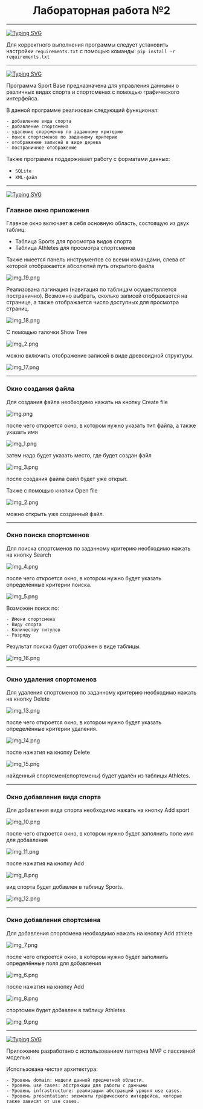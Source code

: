 <h1 align="center" >Лабораторная работа №2</h1>

<hr>

<a href="https://git.io/typing-svg"><img src="https://readme-typing-svg.demolab.com?font=Roboto&weight=300&pause=1000&color=00A41F&random=false&width=435&lines=1.+%D0%A2%D1%80%D0%B5%D0%B1%D0%BE%D0%B2%D0%B0%D0%BD%D0%B8%D1%8F+%D0%BA+%D0%B4%D0%B0%D0%BD%D0%BD%D0%BE%D0%B9+%D0%BF%D1%80%D0%BE%D0%B3%D1%80%D0%B0%D0%BC%D0%BC%D0%B5%3A" alt="Typing SVG" /></a>

Для корректного выполнения программы следует установить настройки `requirements.txt`
с помощью команды:
`pip install -r requirements.txt`
<hr>
<a href="https://git.io/typing-svg"><img src="https://readme-typing-svg.herokuapp.com?font=Roboto&weight=300&pause=1000&color=00A41F&random=false&width=435&lines=2.+%D0%9E%D0%BF%D0%B8%D1%81%D0%B0%D0%BD%D0%B8%D0%B5+%D0%BF%D1%80%D0%B8%D0%BB%D0%BE%D0%B6%D0%B5%D0%BD%D0%B8%D1%8F" alt="Typing SVG" /></a>

Программа Sport Base предназначена для управления данными о различных видах спорта и спортсменах
с помощью графического интерфейса.

В данной программе реализован следующий функционал: 
```
- добавление вида спорта
- добавление спортсмена
- удаление спорсменов по заданному критерию
- поиск спортсменов по заданному критерию
- отображение записей в виде дерева
- постраничное отображение
```
Также программа поддерживает работу с форматами данных:
- `SQLite` 
- `XML-файл`
<hr>
<a href="https://git.io/typing-svg"><img src="https://readme-typing-svg.demolab.com?font=Roboto&weight=300&pause=1000&color=00A41F&random=false&width=435&lines=3.+%D0%94%D0%B5%D0%BC%D0%BE%D0%BD%D1%81%D1%82%D1%80%D0%B0%D1%86%D0%B8%D1%8F+%D1%80%D0%B0%D0%B1%D0%BE%D1%82%D1%8B%3A" alt="Typing SVG" /></a>

### Главное окно приложения

Главное окно включает в себя основную область,
состоящую из двух таблиц: 

- Таблица Sports для просмотра видов спорта
- Таблица Athletes для просмотра спортсменов

Также имеется панель инструментов со всеми командами,
слева от которой отображается абсолютнй путь открытого файла

![img_19.png](images/img_19.png)

Реализована пагинация (навигация по таблицам осуществляется постранично).
Возможно выбрать, сколько записей отображается на странице, а также отображается число доступных для просмотра страниц.

![img_18.png](images/img_18.png)

С помощью галочки Show Tree

![img_2.png](images/img_2.png)

можно включить отображение записей в виде древовидной структуры.

![img_17.png](images/img_17.png)

---
### Окно создания файла
Для создания файла необходимо нажать на кнопку Create file

![img.png](images/img.png)

после чего откроется окно, в котором нужно указать тип файла,
а также указать имя

![img_1.png](images/img_1.png)

затем надо будет указать место, где будет создан файл

![img_3.png](images/img_3.png)

после создания файла файл будет уже открыт.

Также с помощью кнопки Open file

![img_2.png](images/img_20.png)

можно открыть уже созданный файл.

---
### Окно поиска спортсменов

Для поиска спортсменов по заданному критерию необходимо 
нажать на кнопку Search

![img_4.png](images/img_4.png)

после чего откроется окно, в котором нужно будет 
указать определённые критерии поиска.

![img_5.png](images/img_5.png)

Возможен поиск по:
```
- Имени спортсмена
- Виду спорта
- Количеству титулов
- Разряду
```
Результат поиска будет отображен в виде таблицы.

![img_16.png](images/img_16.png)


---
### Окно удаления спортсменов

Для удаления спортсменов по заданному критерию необходимо 
нажать на кнопку Delete

![img_13.png](images/img_13.png)

после чего откроется окно, в котором нужно будет 
указать определённые критерии удаления.

![img_14.png](images/img_14.png)

после нажатия на кнопку Delete

![img_15.png](images/img_15.png)

найденный спортсмен(спортсмены) будет удалён из таблицы Athletes.

---
### Окно добавления вида спорта

Для добавления вида спорта необходимо 
нажать на кнопку Add sport

![img_10.png](images/img_10.png)

после чего откроется окно, в котором нужно будет 
заполнить поле имя для добавления

![img_11.png](images/img_11.png)

после нажатия на кнопку Add 

![img_8.png](images/img_8.png)

вид спорта будет добавлен в таблицу Sports.

![img_12.png](images/img_12.png)

---
### Окно добавления спортсмена

Для добавления спортсмена необходимо 
нажать на кнопку Add athlete

![img_7.png](images/img_7.png)

после чего откроется окно, в котором нужно будет 
заполнить определённые поля для добавления

![img_6.png](images/img_6.png)

после нажатия на кнопку Add 

![img_8.png](images/img_8.png)

спортсмен будет добавлен в таблицу Athletes.

![img_9.png](images/img_9.png)

<hr>
<a href="https://git.io/typing-svg"><img src="https://readme-typing-svg.demolab.com?font=Roboto&weight=300&pause=1000&color=00A41F&random=false&width=435&lines=4.+%D0%90%D1%80%D1%85%D0%B8%D1%82%D0%B5%D0%BA%D1%82%D1%83%D1%80%D0%B0+%D0%BF%D1%80%D0%B8%D0%BB%D0%BE%D0%B6%D0%B5%D0%BD%D0%B8%D1%8F%3A" alt="Typing SVG" /></a>

Приложение разработано с использованием паттерна MVP с пассивной моделью.

Использована чистая архитектура:
```
- Уровень domain: модели данной предметной области.
- Уровень use cases: абстракции для работы с данными 
- Уровень infrastructure: реализации абстракций уровня use cases.
- Уровень presentation: элементы графического интерфейса, которые также зависят от use cases.
```